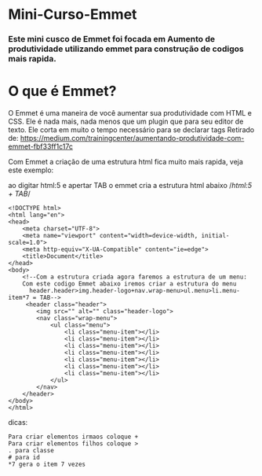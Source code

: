 # Mini-Curso-Emmet
### Este mini cusco de Emmet foi focada em Aumento de produtividade utilizando emmet para construção de codigos mais rapida.

# O que é Emmet?

O Emmet é uma maneira de você aumentar sua produtividade com HTML e CSS. Ele é nada mais, nada menos que um plugin que para seu editor de texto. Ele corta em muito o tempo necessário para se declarar tags
Retirado de: https://medium.com/trainingcenter/aumentando-produtividade-com-emmet-fbf33ff1c17c

Com Emmet a criação de uma estrutura html fica muito mais rapida, veja este exemplo:

ao digitar html:5 e apertar TAB o emmet cria a estrutura html abaixo
/*html:5 + TAB*/

```
<!DOCTYPE html>
<html lang="en">
<head>
    <meta charset="UTF-8">
    <meta name="viewport" content="width=device-width, initial-scale=1.0">
    <meta http-equiv="X-UA-Compatible" content="ie=edge">
    <title>Document</title>
</head>
<body>
    <!--Com a estrutura criada agora faremos a estrutura de um menu:
    Com este codigo Emmet abaixo iremos criar a estrutura do menu
      header.header>img.header-logo+nav.wrap-menu>ul.menu>li.menu-item*7 = TAB-->
     <header class="header">
        <img src="" alt="" class="header-logo">
        <nav class="wrap-menu">
            <ul class="menu">
                <li class="menu-item"></li>
                <li class="menu-item"></li>
                <li class="menu-item"></li>
                <li class="menu-item"></li>
                <li class="menu-item"></li>
                <li class="menu-item"></li>
                <li class="menu-item"></li>
            </ul>
        </nav>
    </header>
</body>
</html>
```

dicas:
```
Para criar elementos irmaos coloque +
Para criar elementos filhos coloque >
. para classe
# para id
*7 gera o item 7 vezes
```
